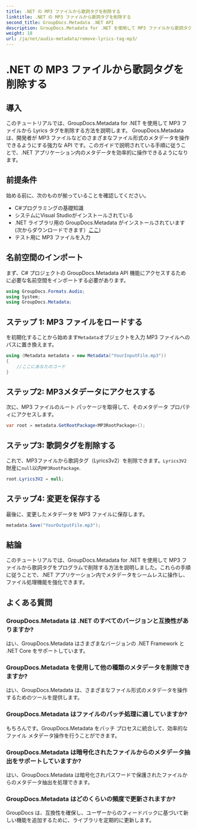 ```yaml
---
title: .NET の MP3 ファイルから歌詞タグを削除する
linktitle: .NET の MP3 ファイルから歌詞タグを削除する
second_title: GroupDocs.Metadata .NET API
description: GroupDocs.Metadata for .NET を使用して MP3 ファイルから歌詞タグを削除する方法を学びます。メタデータを効率的に操作するには、ステップバイステップのガイドに従ってください。
weight: 18
url: /ja/net/audio-metadata/remove-lyrics-tag-mp3/
---
```


# .NET の MP3 ファイルから歌詞タグを削除する

## 導入
このチュートリアルでは、GroupDocs.Metadata for .NET を使用して MP3 ファイルから Lyrics タグを削除する方法を説明します。 GroupDocs.Metadata は、開発者が MP3 ファイルなどのさまざまなファイル形式のメタデータを操作できるようにする強力な API です。このガイドで説明されている手順に従うことで、.NET アプリケーション内のメタデータを効率的に操作できるようになります。
## 前提条件
始める前に、次のものが揃っていることを確認してください。
- C#プログラミングの基礎知識
- システムにVisual Studioがインストールされている
-  .NET ライブラリ用の GroupDocs.Metadata がインストールされています (次からダウンロードできます）[ここ](https://releases.groupdocs.com/metadata/net/))
- テスト用に MP3 ファイルを入力

## 名前空間のインポート
まず、C# プロジェクトの GroupDocs.Metadata API 機能にアクセスするために必要な名前空間をインポートする必要があります。
```csharp
using GroupDocs.Formats.Audio;
using System;
using GroupDocs.Metadata;
```
## ステップ 1: MP3 ファイルをロードする
を初期化することから始めます`Metadata`オブジェクトを入力 MP3 ファイルへのパスに置き換えます。
```csharp
using (Metadata metadata = new Metadata("YourInputFile.mp3"))
{
    //ここにあなたのコード
}
```
## ステップ2: MP3メタデータにアクセスする
次に、MP3 ファイルのルート パッケージを取得して、そのメタデータ プロパティにアクセスします。
```csharp
var root = metadata.GetRootPackage<MP3RootPackage>();
```
## ステップ3: 歌詞タグを削除する
これで、MP3ファイルから歌詞タグ（Lyrics3v2）を削除できます。`Lyrics3V2`財産に`null`以内`MP3RootPackage`.
```csharp
root.Lyrics3V2 = null;
```
## ステップ4: 変更を保存する
最後に、変更したメタデータを MP3 ファイルに保存します。
```csharp
metadata.Save("YourOutputFile.mp3");
```

## 結論
このチュートリアルでは、GroupDocs.Metadata for .NET を使用して MP3 ファイルから歌詞タグをプログラムで削除する方法を説明しました。これらの手順に従うことで、.NET アプリケーション内でメタデータをシームレスに操作し、ファイル処理機能を強化できます。

## よくある質問
### GroupDocs.Metadata は .NET のすべてのバージョンと互換性がありますか?
はい、GroupDocs.Metadata はさまざまなバージョンの .NET Framework と .NET Core をサポートしています。
### GroupDocs.Metadata を使用して他の種類のメタデータを削除できますか?
はい、GroupDocs.Metadata は、さまざまなファイル形式のメタデータを操作するためのツールを提供します。
### GroupDocs.Metadata はファイルのバッチ処理に適していますか?
もちろんです。GroupDocs.Metadata をバッチ プロセスに統合して、効率的なファイル メタデータ操作を行うことができます。
### GroupDocs.Metadata は暗号化されたファイルからのメタデータ抽出をサポートしていますか?
はい、GroupDocs.Metadata は暗号化されパスワードで保護されたファイルからのメタデータ抽出を処理できます。
### GroupDocs.Metadata はどのくらいの頻度で更新されますか?
GroupDocs は、互換性を確保し、ユーザーからのフィードバックに基づいて新しい機能を追加するために、ライブラリを定期的に更新します。